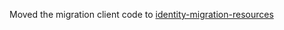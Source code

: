 Moved the migration client code to [identity-migration-resources](https://github.com/wso2-extensions/identity-migration-resources)